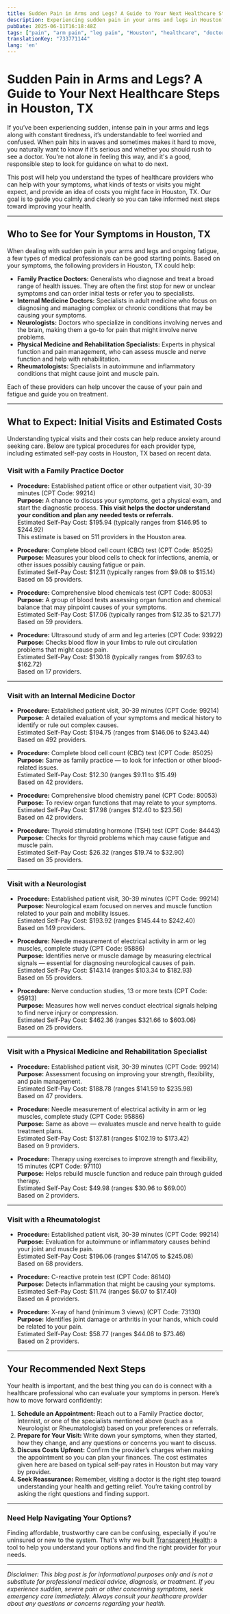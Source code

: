 ```yaml
---
title: Sudden Pain in Arms and Legs? A Guide to Your Next Healthcare Steps in Houston, TX  
description: Experiencing sudden pain in your arms and legs in Houston? Learn who to see, what to expect, and estimated costs to take the best next step for your health.  
pubDate: 2025-06-11T16:18:48Z
tags: ["pain", "arm pain", "leg pain", "Houston", "healthcare", "doctor visit", "medical costs"]
translationKey: "733771144"
lang: 'en'
---
```


# Sudden Pain in Arms and Legs? A Guide to Your Next Healthcare Steps in Houston, TX

If you’ve been experiencing sudden, intense pain in your arms and legs along with constant tiredness, it’s understandable to feel worried and confused. When pain hits in waves and sometimes makes it hard to move, you naturally want to know if it’s serious and whether you should rush to see a doctor. You're not alone in feeling this way, and it's a good, responsible step to look for guidance on what to do next.

This post will help you understand the types of healthcare providers who can help with your symptoms, what kinds of tests or visits you might expect, and provide an idea of costs you might face in Houston, TX. Our goal is to guide you calmly and clearly so you can take informed next steps toward improving your health.

---

## Who to See for Your Symptoms in Houston, TX

When dealing with sudden pain in your arms and legs and ongoing fatigue, a few types of medical professionals can be good starting points. Based on your symptoms, the following providers in Houston, TX could help:

- **Family Practice Doctors:** Generalists who diagnose and treat a broad range of health issues. They are often the first stop for new or unclear symptoms and can order initial tests or refer you to specialists.
- **Internal Medicine Doctors:** Specialists in adult medicine who focus on diagnosing and managing complex or chronic conditions that may be causing your symptoms.
- **Neurologists:** Doctors who specialize in conditions involving nerves and the brain, making them a go-to for pain that might involve nerve problems.
- **Physical Medicine and Rehabilitation Specialists:** Experts in physical function and pain management, who can assess muscle and nerve function and help with rehabilitation.
- **Rheumatologists:** Specialists in autoimmune and inflammatory conditions that might cause joint and muscle pain.

Each of these providers can help uncover the cause of your pain and fatigue and guide you on treatment.

---

## What to Expect: Initial Visits and Estimated Costs

Understanding typical visits and their costs can help reduce anxiety around seeking care. Below are typical procedures for each provider type, including estimated self-pay costs in Houston, TX based on recent data.

### Visit with a Family Practice Doctor

- **Procedure:** Established patient office or other outpatient visit, 30-39 minutes (CPT Code: 99214)  
  **Purpose:** A chance to discuss your symptoms, get a physical exam, and start the diagnostic process. **This visit helps the doctor understand your condition and plan any needed tests or referrals.**  
  Estimated Self-Pay Cost: $195.94 (typically ranges from $146.95 to $244.92)  
  This estimate is based on 511 providers in the Houston area.

- **Procedure:** Complete blood cell count (CBC) test (CPT Code: 85025)  
  **Purpose:** Measures your blood cells to check for infections, anemia, or other issues possibly causing fatigue or pain.  
  Estimated Self-Pay Cost: $12.11 (typically ranges from $9.08 to $15.14)  
  Based on 55 providers.

- **Procedure:** Comprehensive blood chemicals test (CPT Code: 80053)  
  **Purpose:** A group of blood tests assessing organ function and chemical balance that may pinpoint causes of your symptoms.  
  Estimated Self-Pay Cost: $17.06 (typically ranges from $12.35 to $21.77)  
  Based on 59 providers.

- **Procedure:** Ultrasound study of arm and leg arteries (CPT Code: 93922)  
  **Purpose:** Checks blood flow in your limbs to rule out circulation problems that might cause pain.  
  Estimated Self-Pay Cost: $130.18 (typically ranges from $97.63 to $162.72)  
  Based on 17 providers.

---

### Visit with an Internal Medicine Doctor

- **Procedure:** Established patient visit, 30-39 minutes (CPT Code: 99214)  
  **Purpose:** A detailed evaluation of your symptoms and medical history to identify or rule out complex causes.  
  Estimated Self-Pay Cost: $194.75 (ranges from $146.06 to $243.44)  
  Based on 492 providers.

- **Procedure:** Complete blood cell count (CBC) test (CPT Code: 85025)  
  **Purpose:** Same as family practice — to look for infection or other blood-related issues.  
  Estimated Self-Pay Cost: $12.30 (ranges $9.11 to $15.49)  
  Based on 42 providers.

- **Procedure:** Comprehensive blood chemistry panel (CPT Code: 80053)  
  **Purpose:** To review organ functions that may relate to your symptoms.  
  Estimated Self-Pay Cost: $17.98 (ranges $12.40 to $23.56)  
  Based on 42 providers.

- **Procedure:** Thyroid stimulating hormone (TSH) test (CPT Code: 84443)  
  **Purpose:** Checks for thyroid problems which may cause fatigue and muscle pain.  
  Estimated Self-Pay Cost: $26.32 (ranges $19.74 to $32.90)  
  Based on 35 providers.

---

### Visit with a Neurologist

- **Procedure:** Established patient visit, 30-39 minutes (CPT Code: 99214)  
  **Purpose:** Neurological exam focused on nerves and muscle function related to your pain and mobility issues.  
  Estimated Self-Pay Cost: $193.92 (ranges $145.44 to $242.40)  
  Based on 149 providers.

- **Procedure:** Needle measurement of electrical activity in arm or leg muscles, complete study (CPT Code: 95886)  
  **Purpose:** Identifies nerve or muscle damage by measuring electrical signals — essential for diagnosing neurological causes of pain.  
  Estimated Self-Pay Cost: $143.14 (ranges $103.34 to $182.93)  
  Based on 55 providers.

- **Procedure:** Nerve conduction studies, 13 or more tests (CPT Code: 95913)  
  **Purpose:** Measures how well nerves conduct electrical signals helping to find nerve injury or compression.  
  Estimated Self-Pay Cost: $462.36 (ranges $321.66 to $603.06)  
  Based on 25 providers.

---

### Visit with a Physical Medicine and Rehabilitation Specialist

- **Procedure:** Established patient visit, 30-39 minutes (CPT Code: 99214)  
  **Purpose:** Assessment focusing on improving your strength, flexibility, and pain management.  
  Estimated Self-Pay Cost: $188.78 (ranges $141.59 to $235.98)  
  Based on 47 providers.

- **Procedure:** Needle measurement of electrical activity in arm or leg muscles, complete study (CPT Code: 95886)  
  **Purpose:** Same as above — evaluates muscle and nerve health to guide treatment plans.  
  Estimated Self-Pay Cost: $137.81 (ranges $102.19 to $173.42)  
  Based on 9 providers.

- **Procedure:** Therapy using exercises to improve strength and flexibility, 15 minutes (CPT Code: 97110)  
  **Purpose:** Helps rebuild muscle function and reduce pain through guided therapy.  
  Estimated Self-Pay Cost: $49.98 (ranges $30.96 to $69.00)  
  Based on 2 providers.

---

### Visit with a Rheumatologist

- **Procedure:** Established patient visit, 30-39 minutes (CPT Code: 99214)  
  **Purpose:** Evaluation for autoimmune or inflammatory causes behind your joint and muscle pain.  
  Estimated Self-Pay Cost: $196.06 (ranges $147.05 to $245.08)  
  Based on 68 providers.

- **Procedure:** C-reactive protein test (CPT Code: 86140)  
  **Purpose:** Detects inflammation that might be causing your symptoms.  
  Estimated Self-Pay Cost: $11.74 (ranges $6.07 to $17.40)  
  Based on 4 providers.

- **Procedure:** X-ray of hand (minimum 3 views) (CPT Code: 73130)  
  **Purpose:** Identifies joint damage or arthritis in your hands, which could be related to your pain.  
  Estimated Self-Pay Cost: $58.77 (ranges $44.08 to $73.46)  
  Based on 2 providers.

---

## Your Recommended Next Steps

Your health is important, and the best thing you can do is connect with a healthcare professional who can evaluate your symptoms in person. Here’s how to move forward confidently:

1. **Schedule an Appointment:** Reach out to a Family Practice doctor, Internist, or one of the specialists mentioned above (such as a Neurologist or Rheumatologist) based on your preferences or referrals.
2. **Prepare for Your Visit:** Write down your symptoms, when they started, how they change, and any questions or concerns you want to discuss.
3. **Discuss Costs Upfront:** Confirm the provider’s charges when making the appointment so you can plan your finances. The cost estimates given here are based on typical self-pay rates in Houston but may vary by provider.
4. **Seek Reassurance:** Remember, visiting a doctor is the right step toward understanding your health and getting relief. You’re taking control by asking the right questions and finding support.

---

### Need Help Navigating Your Options?

Finding affordable, trustworthy care can be confusing, especially if you're uninsured or new to the system. That's why we built [Transparent Health](https://transparenthealth.ai): a tool to help you understand your options and find the right provider for your needs. 

---

*Disclaimer: This blog post is for informational purposes only and is not a substitute for professional medical advice, diagnosis, or treatment. If you experience sudden, severe pain or other concerning symptoms, seek emergency care immediately. Always consult your healthcare provider about any questions or concerns regarding your health.*